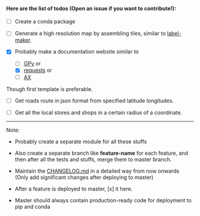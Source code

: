 #### Here are the list of todos **(Open an issue if you want to contribute!)**:

- [ ] Create a conda package
- [ ] Generate a high resolution map by assembling tiles, similar to [label-maker](https://github.com/developmentseed/label-maker).

- [x] Probably make a documentation website similar to 
  - [ ] [GPy](https://gpy.readthedocs.io) or 
  - [x] [requests](https://requests.readthedocs.io) or 
  - [ ] [AX](https://ax.dev/) 

Though first template is preferable. 

- [ ] Get roads route in json format from specified latitude longitudes.

- [ ] Get all the local stores and shops in a certain radius of a coordinate.


------------------------------------------------------------------------------

Note:

* Probably create a separate module for all these stuffs

* Also create a separate branch like **feature-name** for each feature, and then after all the tests
 and stuffs, merge them to master branch. 
 
* Maintain the [CHANGELOG.md](https://github.com/Jimut123/jimutmap/blob/master/CHANGELOG.md) in a detailed way from now onwards (Only add significant changes after deploying to master)

* After a feature is deployed to master, [x] it here.

* Master should always contain production-ready code for deployment to pip and conda
